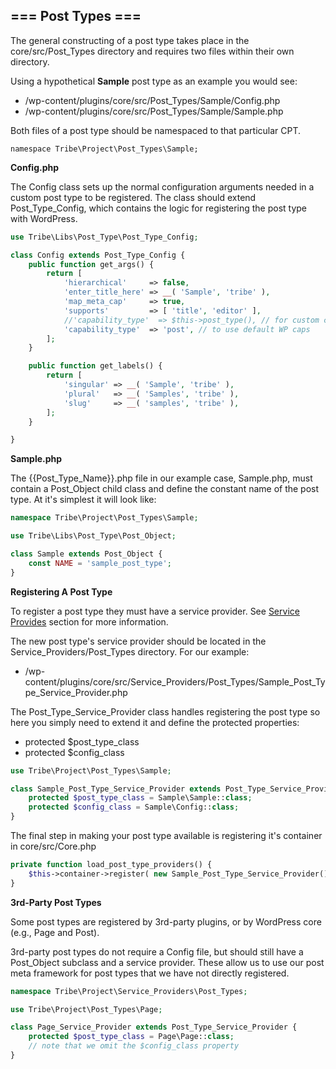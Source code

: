 ##  === Post Types ===

The general constructing of a post type takes place in the core/src/Post_Types directory and requires two files within their own directory.

Using a hypothetical **Sample** post type as an example you would see:

- /wp-content/plugins/core/src/Post_Types/Sample/Config.php
- /wp-content/plugins/core/src/Post_Types/Sample/Sample.php

Both files of a post type should be namespaced to that particular CPT.

```namespace Tribe\Project\Post_Types\Sample;```

**Config.php**

The Config class sets up the normal configuration arguments needed in a custom post type to be registered.  The class should extend Post_Type_Config, which contains the logic for registering the post type with WordPress.

```php
use Tribe\Libs\Post_Type\Post_Type_Config;

class Config extends Post_Type_Config {
	public function get_args() {
		return [
			'hierarchical'     => false,
			'enter_title_here' => __( 'Sample', 'tribe' ),
			'map_meta_cap'     => true,
			'supports'         => [ 'title', 'editor' ],
			//'capability_type'  => $this->post_type(), // for custom caps
			'capability_type'  => 'post', // to use default WP caps
		];
	}

	public function get_labels() {
		return [
			'singular' => __( 'Sample', 'tribe' ),
			'plural'   => __( 'Samples', 'tribe' ),
			'slug'     => __( 'samples', 'tribe' ),
		];
	}

}
```

**Sample.php**

The {{Post_Type_Name}}.php file in our example case, Sample.php, must contain a Post_Object child class and define the constant name of the post type.  At it's simplest it will look like:

```php
namespace Tribe\Project\Post_Types\Sample;

use Tribe\Libs\Post_Type\Post_Object;

class Sample extends Post_Object {
	const NAME = 'sample_post_type';
}
```

**Registering A Post Type**

To register a post type they must have a service provider.  See [Service Provides](service-providers.md) section for more information.

The new post type's service provider should be located in the Service_Providers/Post_Types directory.  For our example:

 - /wp-content/plugins/core/src/Service_Providers/Post_Types/Sample_Post_Type_Service_Provider.php

The Post_Type_Service_Provider class handles registering the post type so here you simply need to extend it and define the protected properties:

- protected $post_type_class
- protected $config_class

```php
use Tribe\Project\Post_Types\Sample;

class Sample_Post_Type_Service_Provider extends Post_Type_Service_Provider {
	protected $post_type_class = Sample\Sample::class;
	protected $config_class = Sample\Config::class;
}
```

The final step in making your post type available is registering it's container in core/src/Core.php

```php
private function load_post_type_providers() {
	$this->container->register( new Sample_Post_Type_Service_Provider() );
}
```

**3rd-Party Post Types**

Some post types are registered by 3rd-party plugins, or by WordPress core (e.g., Page and Post).

3rd-party post types do not require a Config file, but should still have a Post_Object subclass and a service provider. These allow us to use our post meta framework for post types that we have not directly registered.

```php
namespace Tribe\Project\Service_Providers\Post_Types;

use Tribe\Project\Post_Types\Page;

class Page_Service_Provider extends Post_Type_Service_Provider {
	protected $post_type_class = Page\Page::class;
	// note that we omit the $config_class property
}
```